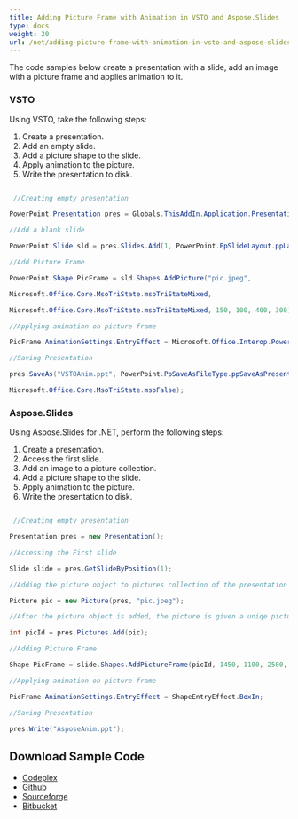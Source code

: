```yaml
---
title: Adding Picture Frame with Animation in VSTO and Aspose.Slides
type: docs
weight: 20
url: /net/adding-picture-frame-with-animation-in-vsto-and-aspose-slides/
---
```


The code samples below create a presentation with a slide, add an image with a picture frame and applies animation to it.
### **VSTO**
Using VSTO, take the following steps:

1. Create a presentation.
1. Add an empty slide.
1. Add a picture shape to the slide.
1. Apply animation to the picture.
1. Write the presentation to disk.

``` csharp

 //Creating empty presentation

PowerPoint.Presentation pres = Globals.ThisAddIn.Application.Presentations.Add(Microsoft.Office.Core.MsoTriState.msoFalse);

//Add a blank slide

PowerPoint.Slide sld = pres.Slides.Add(1, PowerPoint.PpSlideLayout.ppLayoutBlank);

//Add Picture Frame

PowerPoint.Shape PicFrame = sld.Shapes.AddPicture("pic.jpeg",

Microsoft.Office.Core.MsoTriState.msoTriStateMixed,

Microsoft.Office.Core.MsoTriState.msoTriStateMixed, 150, 100, 400, 300);

//Applying animation on picture frame

PicFrame.AnimationSettings.EntryEffect = Microsoft.Office.Interop.PowerPoint.PpEntryEffect.ppEffectBoxIn;

//Saving Presentation

pres.SaveAs("VSTOAnim.ppt", PowerPoint.PpSaveAsFileType.ppSaveAsPresentation,

Microsoft.Office.Core.MsoTriState.msoFalse);

``` 
### **Aspose.Slides**
Using Aspose.Slides for .NET, perform the following steps:

1. Create a presentation.
1. Access the first slide.
1. Add an image to a picture collection.
1. Add a picture shape to the slide.
1. Apply animation to the picture.
1. Write the presentation to disk.

``` csharp

 //Creating empty presentation

Presentation pres = new Presentation();

//Accessing the First slide

Slide slide = pres.GetSlideByPosition(1);

//Adding the picture object to pictures collection of the presentation

Picture pic = new Picture(pres, "pic.jpeg");

//After the picture object is added, the picture is given a uniqe picture Id

int picId = pres.Pictures.Add(pic);

//Adding Picture Frame

Shape PicFrame = slide.Shapes.AddPictureFrame(picId, 1450, 1100, 2500, 2200);

//Applying animation on picture frame

PicFrame.AnimationSettings.EntryEffect = ShapeEntryEffect.BoxIn;

//Saving Presentation

pres.Write("AsposeAnim.ppt");

``` 
## **Download Sample Code**
- [Codeplex](https://asposevsto.codeplex.com/downloads/get/772946)
- [Github](https://github.com/aspose-slides/Aspose.Slides-for-.NET/releases/download/AsposeSlidesVsVSTOv1.1/Adding.Picture.Frame.with.Animation.Aspose.Slides.zip)
- [Sourceforge](https://sourceforge.net/projects/asposevsto/files/Aspose.Slides%20Vs%20VSTO%20Slides/Adding%20Picture%20Frame%20with%20Animation%20\(Aspose.Slides\).zip/download)
- [Bitbucket](https://bitbucket.org/asposemarketplace/aspose-for-vsto/downloads/Adding%20Picture%20Frame%20with%20Animation%20\(Aspose.Slides\).zip)
